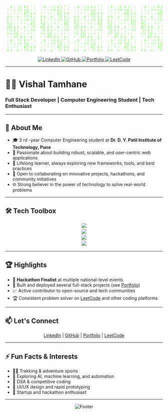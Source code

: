  <!--<div align="center">
  <img src="https://capsule-render.vercel.app/api?type=waving&color=0A66C2,FF5722,FFA116&height=220&section=header&text=Vishal%20Tamhane&fontSize=54&fontColor=ffffff&fontAlignY=40&animation=fadeIn" alt="Header"/>
 </div> -->
<p align="center">
  <img src="./coding-matrix.svg" alt="Coding Matrix Animation" />
</p>
<div align="center">
  <a href="https://linkedin.com/in/vishal-tamhane-8229952b7" target="_blank">
    <img src="https://img.shields.io/badge/LinkedIn-0A66C2?style=for-the-badge&logo=linkedin&logoColor=white" alt="LinkedIn"/>
  </a>
  <a href="https://github.com/vishal-tamhane" target="_blank">
    <img src="https://img.shields.io/badge/GitHub-181717?style=for-the-badge&logo=github&logoColor=white" alt="GitHub"/>
  </a>
  <a href="https://vishal-tamhane.github.io/Vishal-Portfolio-2/" target="_blank">
    <img src="https://img.shields.io/badge/Portfolio-FF5722?style=for-the-badge&logo=google-chrome&logoColor=white" alt="Portfolio"/>
  </a>
  <a href="https://leetcode.com/u/vishal_tamhane/" target="_blank">
    <img src="https://img.shields.io/badge/LeetCode-FFA116?style=for-the-badge&logo=leetcode&logoColor=white" alt="LeetCode"/>
  </a>
</div>

---

# 👨‍💻 Vishal Tamhane

### Full Stack Developer | Computer Engineering Student | Tech Enthusiast

---

## 🚀 About Me

- 🎓 3 rd -year Computer Engineering student at **Dr. D. Y. Patil Institute of Technology, Pune**
- 💼 Passionate about building robust, scalable, and user-centric web applications
- 🧠 Lifelong learner, always exploring new frameworks, tools, and best practices
- 🤝 Open to collaborating on innovative projects, hackathons, and community initiatives
- 🌐 Strong believer in the power of technology to solve real-world problems

---

## 🛠️ Tech Toolbox

<div align="center">
  <img src="https://skillicons.dev/icons?i=react,redux,ts,js,html,css,tailwind&perline=7" height="45"/>
  <br/>
  <img src="https://skillicons.dev/icons?i=nodejs,express,java,spring&perline=4" height="45"/>
  <br/>
  <img src="https://skillicons.dev/icons?i=python,cpp,c,git,github&perline=5" height="45"/>
  <br/>
  <img src="https://skillicons.dev/icons?i=mysql,mongodb,sqlite,vercel,figma,postman&perline=6" height="45"/>
</div>

---

## 🏆 Highlights

- 🏅 **Hackathon Finalist** at multiple national-level events
- 🚀 Built and deployed several full-stack projects (see [Portfolio](https://vishal-tamhane.github.io/Vishal-Portfolio-2/))
- 📈 Active contributor to open-source and tech communities
- 🏆 Consistent problem solver on [LeetCode](https://leetcode.com/u/vishal_tamhane/) and other coding platforms

---

## 📫 Let's Connect

<div align="center">
  <a href="https://linkedin.com/in/vishal-tamhane-8229952b7" target="_blank">LinkedIn</a> |
  <a href="https://github.com/vishal-tamhane" target="_blank">GitHub</a> |
  <a href="https://vishal-tamhane.github.io/Vishal-Portfolio-2/" target="_blank">Portfolio</a> |
  <a href="https://leetcode.com/u/vishal_tamhane/" target="_blank">LeetCode</a>
</div>

---

## ⚡ Fun Facts & Interests

- 🧗‍♂️ Trekking & adventure sports
- 🤖 Exploring AI, machine learning, and automation
- 🧩 DSA & competitive coding
- 🎨 UI/UX design and rapid prototyping
- 🚀 Startup and hackathon enthusiast

---

<div align="center">
  <img src="https://capsule-render.vercel.app/api?type=waving&color=FF5722,0A66C2,FFA116&height=120&section=footer&text=Let%27s%20build%20something%20amazing!&fontSize=25&fontAlignY=30&fontColor=ffffff&animation=twinkling" alt="Footer"/>
</div>
